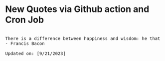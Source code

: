 # New Quotes via Github action and Cron Job

<pre>
<!-- #quote -->
There is a difference between happiness and wisdom: he that thinks himself the happiest man is really so; but he that thinks himself the wisest is generally the greatest fool.
- Francis Bacon

Updated on: [9/21/2023]
<!-- #quoteEnd -->
</pre>
